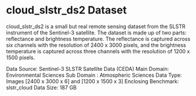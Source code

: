 # cloud_slstr_ds2 Dataset

cloud_slstr_ds2 is a small  but real remote sensing dataset from the SLSTR instrument of the Sentinel-3 satellite. The dataset is made up of two parts: reflectance and brightness temperature. The reflectance is captured across six channels with the resolution of 2400 x 3000 pixels, and the brightness temperature is captured across three channels with the resolution of 1200 x 1500 pixels.

Data Source: Sentinel-3 SLSTR Satellite Data (CEDA)
Main Domain: Environmental Sciences
Sub Domain : Atmospheric Sciences
Data Type:	Images [2400 x 3000 x 6] and [1200 x 1500 x 3]
Enclosing Benchmark: slstr_cloud
Data Size:	187 GB

<!--
cloud_slstr_ds2 is a small  but real remote sensing dataset from the SLSTR instrument of the Sentinel-3 satellite. The dataset is made up of two parts: reflectance and brightness temperature. This dataset can be used to estimate the sea surface temperature (SST). The reflectance is captured across six channels with the resolution of 2400 x 3000 pixels, and the brightness temperature is captured across three channels with the resolution of 1200 x 1500 pixels.

* Entity Type: Dataset
* Data Source: Sentinel-3 SLSTR Satellite Data (CEDA)
* Main Domain: Environmental Sciences
* Sub Domain : Atmospheric Sciences
* Data Type: Images [2400 x 3000 x 6] and [1200 x 1500 x 3]
Enclosing Benchmark: slstr_cloud
* Data Size: 187 GB

-->